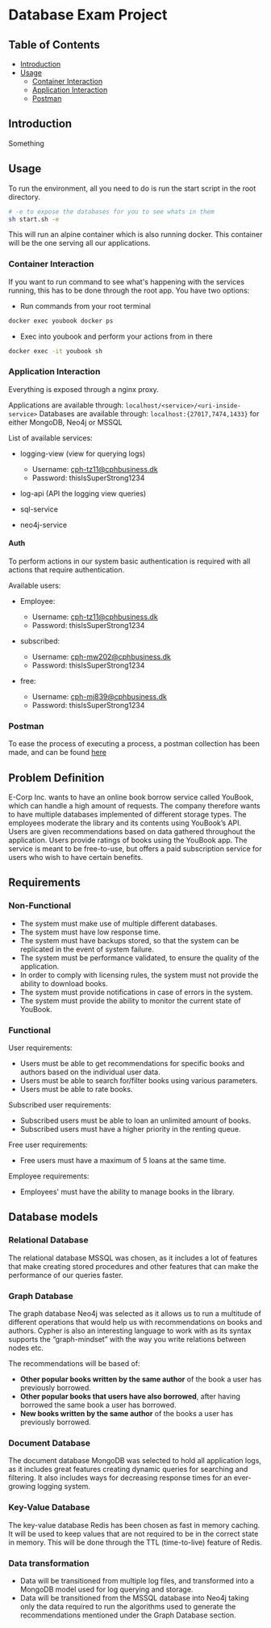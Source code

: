 # Database Exam Project

## Table of Contents

- [Introduction](#introduction)
- [Usage](#usage)
  - [Container Interaction](#container-interaction)
  - [Application Interaction](#application-interaction)
  - [Postman](#postman)

## Introduction

Something

## Usage

To run the environment, all you need to do is run the start script in the root directory.

```bash
# -e to expose the databases for you to see whats in them
sh start.sh -e
```

This will run an alpine container which is also running docker. This container will be the one serving all our applications.

### Container Interaction

If you want to run command to see what's happening with the services running, this has to be done through the root app. You have two options:

- Run commands from your root terminal

```bash
docker exec youbook docker ps
```

- Exec into youbook and perform your actions from in there

```bash
docker exec -it youbook sh
```

### Application Interaction

Everything is exposed through a nginx proxy.

Applications are available through: `localhost/<service>/<uri-inside-service>`
Databases are available through: `localhost:{27017,7474,1433}` for either MongoDB, Neo4j or MSSQL

List of available services:

- logging-view (view for querying logs)

  - Username: cph-tz11@cphbusiness.dk
  - Password: thisIsSuperStrong1234

- log-api (API the logging view queries)
- sql-service
- neo4j-service

#### Auth

To perform actions in our system basic authentication is required with all actions that require authentication.

Available users:

- Employee:

  - Username: cph-tz11@cphbusiness.dk
  - Password: thisIsSuperStrong1234

- subscribed:

  - Username: cph-mw202@cphbusiness.dk
  - Password: thisIsSuperStrong1234

- free:

  - Username: cph-mj839@cphbusiness.dk
  - Password: thisIsSuperStrong1234

### Postman

To ease the process of executing a process, a postman collection has been made, and can be found [here](./documents/postman/youbook.postman_collection.json)

## Problem Definition

E-Corp Inc. wants to have an online book borrow service called YouBook, which can handle a high amount of requests.
The company therefore wants to have multiple databases implemented of different storage types.
The employees moderate the library and its contents using YouBook’s API.
Users are given recommendations based on data gathered throughout the application.
Users provide ratings of books using the YouBook app.
The service is meant to be free-to-use, but offers a paid subscription service for users who wish to have certain benefits.

## Requirements

### Non-Functional

- The system must make use of multiple different databases.
- The system must have low response time.
- The system must have backups stored, so that the system can be replicated in the event of system failure.
- The system must be performance validated, to ensure the quality of the application.
- In order to comply with licensing rules, the system must not provide the ability to download books.
- The system must provide notifications in case of errors in the system.
- The system must provide the ability to monitor the current state of YouBook.

### Functional

User requirements:

- Users must be able to get recommendations for specific books and authors based on the individual user data.
- Users must be able to search for/filter books using various parameters.
- Users must be able to rate books.

Subscribed user requirements:

- Subscribed users must be able to loan an unlimited amount of books.
- Subscribed users must have a higher priority in the renting queue.

Free user requirements:

- Free users must have a maximum of 5 loans at the same time.

Employee requirements:

- Employees' must have the ability to manage books in the library.

## Database models

### Relational Database

The relational database MSSQL was chosen, as it includes a lot of features that make creating stored procedures and other features that can make the performance of our queries faster.

### Graph Database

The graph database Neo4j was selected as it allows us to run a multitude of different operations that would help us with recommendations on books and authors.
Cypher is also an interesting language to work with as its syntax supports the “graph-mindset” with the way you write relations between nodes etc.

The recommendations will be based of:

- **Other popular books written by the same author** of the book a user has previously borrowed.
- **Other popular books that users have also borrowed**, after having borrowed the same book a user has borrowed.
- **New books written by the same author** of the books a user has previously borrowed.

### Document Database

The document database MongoDB was selected to hold all application logs, as it includes great features creating dynamic queries for searching and filtering.
It also includes ways for decreasing response times for an ever-growing logging system.

### Key-Value Database

The key-value database Redis has been chosen as fast in memory caching. It will be used to keep values that are not required to be in the correct state in memory.
This will be done through the TTL (time-to-live) feature of Redis.

### Data transformation

- Data will be transitioned from multiple log files, and transformed into a MongoDB model used for log querying and storage.
- Data will be transitioned from the MSSQL database into Neo4j taking only the data required to run the algorithms used to generate the recommendations mentioned under the Graph Database section.
